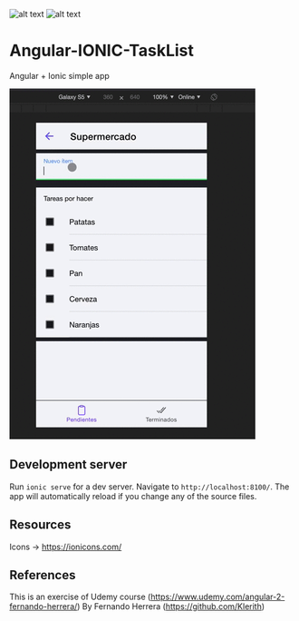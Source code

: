 ![alt text](https://upload.wikimedia.org/wikipedia/commons/thumb/c/cf/Angular_full_color_logo.svg/250px-Angular_full_color_logo.svg.png) ![alt text](https://images.squarespace-cdn.com/content/v1/56b8dfcf62cd94ec072ddb33/1535440308903-C39WYO7CL11ASXAMNCN3/ke17ZwdGBToddI8pDm48kHhlTY0to_qtyxq77jLiHTtZw-zPPgdn4jUwVcJE1ZvWhcwhEtWJXoshNdA9f1qD7T-j82ScS_xjTqFYGqFrT72qZ_E0ELtHpOZiWcSG1QwIMeEVreGuQ8F95X5MZTW1Jw/112731_logo_512x512.png)

# Angular-IONIC-TaskList
Angular + Ionic simple app

![](angular-ionic-app.gif)

## Development server

Run `ionic serve` for a dev server. Navigate to `http://localhost:8100/`. The app will automatically reload if you change any of the source files.

## Resources

Icons -> https://ionicons.com/

## References

This is an exercise of Udemy course (https://www.udemy.com/angular-2-fernando-herrera/) By Fernando Herrera (https://github.com/Klerith)
